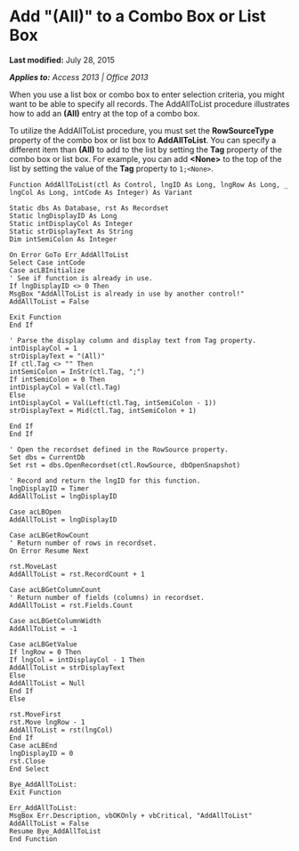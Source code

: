 
# Add "(All)" to a Combo Box or List Box

 **Last modified:** July 28, 2015

 _**Applies to:** Access 2013 | Office 2013_

When you use a list box or combo box to enter selection criteria, you might want to be able to specify all records. The AddAllToList procedure illustrates how to add an  **(All)** entry at the top of a combo box.

To utilize the AddAllToList procedure, you must set the  **RowSourceType** property of the combo box or list box to **AddAllToList**.
You can specify a different item than  **(All)** to add to the list by setting the **Tag** property of the combo box or list box. For example, you can add **&lt;None&gt;** to the top of the list by setting the value of the **Tag** property to `1;<None>`.



```
Function AddAllToList(ctl As Control, lngID As Long, lngRow As Long, _ 
lngCol As Long, intCode As Integer) As Variant 
 
Static dbs As Database, rst As Recordset 
Static lngDisplayID As Long 
Static intDisplayCol As Integer 
Static strDisplayText As String 
Dim intSemiColon As Integer 
 
On Error GoTo Err_AddAllToList 
Select Case intCode 
Case acLBInitialize 
' See if function is already in use. 
If lngDisplayID <> 0 Then 
MsgBox "AddAllToList is already in use by another control!" 
AddAllToList = False 
 
Exit Function 
End If 
 
' Parse the display column and display text from Tag property. 
intDisplayCol = 1 
strDisplayText = "(All)" 
If ctl.Tag <> "" Then 
intSemiColon = InStr(ctl.Tag, ";") 
If intSemiColon = 0 Then 
intDisplayCol = Val(ctl.Tag) 
Else 
intDisplayCol = Val(Left(ctl.Tag, intSemiColon - 1)) 
strDisplayText = Mid(ctl.Tag, intSemiColon + 1) 
 
End If 
End If 
 
' Open the recordset defined in the RowSource property. 
Set dbs = CurrentDb 
Set rst = dbs.OpenRecordset(ctl.RowSource, dbOpenSnapshot) 
 
' Record and return the lngID for this function. 
lngDisplayID = Timer 
AddAllToList = lngDisplayID 
 
Case acLBOpen 
AddAllToList = lngDisplayID 
 
Case acLBGetRowCount 
' Return number of rows in recordset. 
On Error Resume Next 
 
rst.MoveLast 
AddAllToList = rst.RecordCount + 1 
 
Case acLBGetColumnCount 
' Return number of fields (columns) in recordset. 
AddAllToList = rst.Fields.Count 
 
Case acLBGetColumnWidth 
AddAllToList = -1 
 
Case acLBGetValue 
If lngRow = 0 Then 
If lngCol = intDisplayCol - 1 Then 
AddAllToList = strDisplayText 
Else 
AddAllToList = Null 
End If 
Else 
 
rst.MoveFirst 
rst.Move lngRow - 1 
AddAllToList = rst(lngCol) 
End If 
Case acLBEnd 
lngDisplayID = 0 
rst.Close 
End Select 
 
Bye_AddAllToList: 
Exit Function 
 
Err_AddAllToList: 
MsgBox Err.Description, vbOKOnly + vbCritical, "AddAllToList" 
AddAllToList = False 
Resume Bye_AddAllToList 
End Function
```

